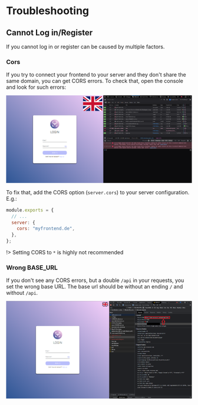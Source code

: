 # Troubleshooting

## Cannot Log in/Register

If you cannot log in or register can be caused by multiple factors.

### Cors

If you try to connect your frontend to your server and they don't share the same domain, you can get CORS errors. To
check that, open the console and look for such errors:

![cors Error](../_media/images/cors-error.png)

To fix that, add the CORS option (`server.cors`) to your server configuration. E.g.:

```js
module.exports = {
  // ...
  server: {
    cors: "myfrontend.de",
  },
};
```

!> Setting CORS to `*` is highly not recommended

### Wrong BASE_URL

If you don't see any CORS errors, but a double `/api` in your requests, you set the wrong base URL. The base url should
be without an ending `/` and without `/api`.

![baseURL Error](../_media/images/base-url-error.png)
